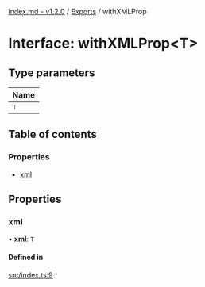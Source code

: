 [index.md - v1.2.0](../README.md) / [Exports](../modules.md) / withXMLProp

# Interface: withXMLProp<T\>

## Type parameters

| Name |
| :--- |
| `T`  |

## Table of contents

### Properties

- [xml](withXMLProp.md#xml)

## Properties

### xml

• **xml**: `T`

#### Defined in

[src/index.ts:9](https://github.com/saqqdy/node-wxcrypto/blob/2c1c6f9/src/index.ts#L9)
